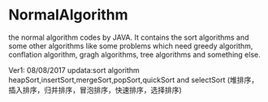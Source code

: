 # NormalAlgorithm
the normal algorithm codes by JAVA. It contains the sort algorithms and some other algorithms like some problems which need greedy algorithm, conflation algorithm, gragh algorithms, tree algorithms and something else.

Ver1: 08/08/2017
updata:sort algorithm
heapSort,insertSort,mergeSort,popSort,quickSort and selectSort
(堆排序，插入排序，归并排序，冒泡排序，快速排序，选择排序)
